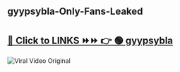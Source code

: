 
 ## gyypsybla-Only-Fans-Leaked

# <h2><a href="https://clipsfans.com/gyypsybla&ref=git">🔗 Click to LINKS ⏩⏩ 👉 🟢 gyypsybla </a></h2>

<a href="https://clipsfans.com/gyypsybla&ref=git" rel="nofollow" data-target="animated-image.originalLink"><img src="https://i.ibb.co.com/xMMVF88/686577567.gif" alt="Viral Video Original" style="max-width: 100%; display: inline-block;" data-target="animated-image.originalImage"></a>

